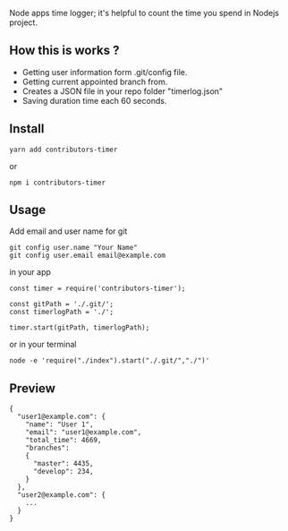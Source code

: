 Node apps time logger; it's helpful to count the time you spend in Nodejs project.

## How this is works ?
- Getting user information form .git/config file.
- Getting current appointed branch from.
- Creates a JSON file in your repo folder "timerlog.json"
- Saving duration time each 60 seconds.

## Install
```
yarn add contributors-timer
```
or
```
npm i contributors-timer
```

## Usage
Add email and user name for git

    git config user.name "Your Name"
    git config user.email email@example.com

in your app

    const timer = require('contributors-timer');
    
    const gitPath = './.git/';
    const timerlogPath = './';
    
    timer.start(gitPath, timerlogPath);
    
or in your terminal
    
    node -e 'require("./index").start("./.git/","./")'

## Preview
    {
      "user1@example.com": {
        "name": "User 1",
        "email": "user1@example.com",
        "total_time": 4669,
        "branches":
        {
          "master": 4435,
          "develop": 234,
        }
      },
      "user2@example.com": {
        ...
      }
    }
